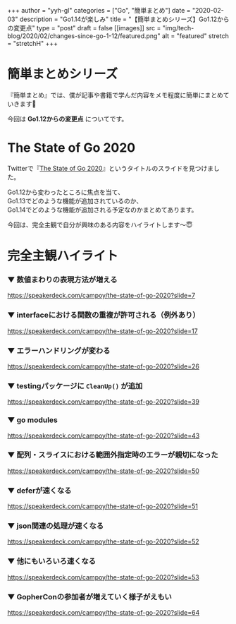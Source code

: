 +++
author = "yyh-gl"
categories = ["Go", "簡単まとめ"]
date = "2020-02-03"
description = "Go1.14が楽しみ"
title = "【簡単まとめシリーズ】Go1.12からの変更点"
type = "post"
draft = false
[[images]]
  src = "img/tech-blog/2020/02/changes-since-go-1-12/featured.png"
  alt = "featured"
  stretch = "stretchH"
+++


# 簡単まとめシリーズ

『簡単まとめ』では、僕が記事や書籍で学んだ内容をメモ程度に簡単にまとめていきます📝

今回は <b>Go1.12からの変更点</b> についてです。

# The State of Go 2020

Twitterで『[The State of Go 2020](https://speakerdeck.com/campoy/the-state-of-go-2020)』というタイトルのスライドを見つけました。

Go1.12から変わったところに焦点を当て、<br>
Go1.13でどのような機能が追加されているのか、 <br>
Go1.14でどのような機能が追加される予定なのかまとめてあります。

今回は、完全主観で自分が興味のある内容をハイライトします〜😇

# 完全主観ハイライト

### ▼ 数値まわりの表現方法が増える
https://speakerdeck.com/campoy/the-state-of-go-2020?slide=7

### ▼ interfaceにおける関数の重複が許可される（例外あり）
https://speakerdeck.com/campoy/the-state-of-go-2020?slide=17

### ▼ エラーハンドリングが変わる
https://speakerdeck.com/campoy/the-state-of-go-2020?slide=26

### ▼ testingパッケージに `CleanUp()` が追加
https://speakerdeck.com/campoy/the-state-of-go-2020?slide=39

### ▼ go modules
https://speakerdeck.com/campoy/the-state-of-go-2020?slide=43

### ▼ 配列・スライスにおける範囲外指定時のエラーが親切になった
https://speakerdeck.com/campoy/the-state-of-go-2020?slide=50

### ▼ deferが速くなる
https://speakerdeck.com/campoy/the-state-of-go-2020?slide=51

### ▼ json関連の処理が速くなる
https://speakerdeck.com/campoy/the-state-of-go-2020?slide=52

### ▼ 他にもいろいろ速くなる
https://speakerdeck.com/campoy/the-state-of-go-2020?slide=53

### ▼ GopherConの参加者が増えていく様子がえもい
https://speakerdeck.com/campoy/the-state-of-go-2020?slide=64
